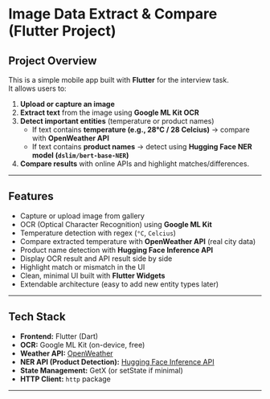 #  Image Data Extract & Compare (Flutter Project)

##  Project Overview
This is a simple mobile app built with **Flutter** for the interview task.  
It allows users to:
1. **Upload or capture an image**
2. **Extract text** from the image using **Google ML Kit OCR**
3. **Detect important entities** (temperature or product names)
    - If text contains **temperature (e.g., 28°C / 28 Celcius)** → compare with **OpenWeather API**
    - If text contains **product names** → detect using **Hugging Face NER model (`dslim/bert-base-NER`)**
4. **Compare results** with online APIs and highlight matches/differences.

---

##  Features
-  Capture or upload image from gallery
-  OCR (Optical Character Recognition) using **Google ML Kit**
-  Temperature detection with regex (`°C`, `Celcius`)
-  Compare extracted temperature with **OpenWeather API** (real city data)
-  Product name detection with **Hugging Face Inference API**
-  Display OCR result and API result side by side
-  Highlight match or mismatch in the UI
-  Clean, minimal UI built with **Flutter Widgets**
-  Extendable architecture (easy to add new entity types later)

---

##  Tech Stack
- **Frontend:** Flutter (Dart)
- **OCR:** Google ML Kit (on-device, free)
- **Weather API:** [OpenWeather](https://openweathermap.org/api)
- **NER API (Product Detection):** [Hugging Face Inference API](https://huggingface.co/models/dslim/bert-base-NER)
- **State Management:** GetX (or setState if minimal)
- **HTTP Client:** `http` package

---

